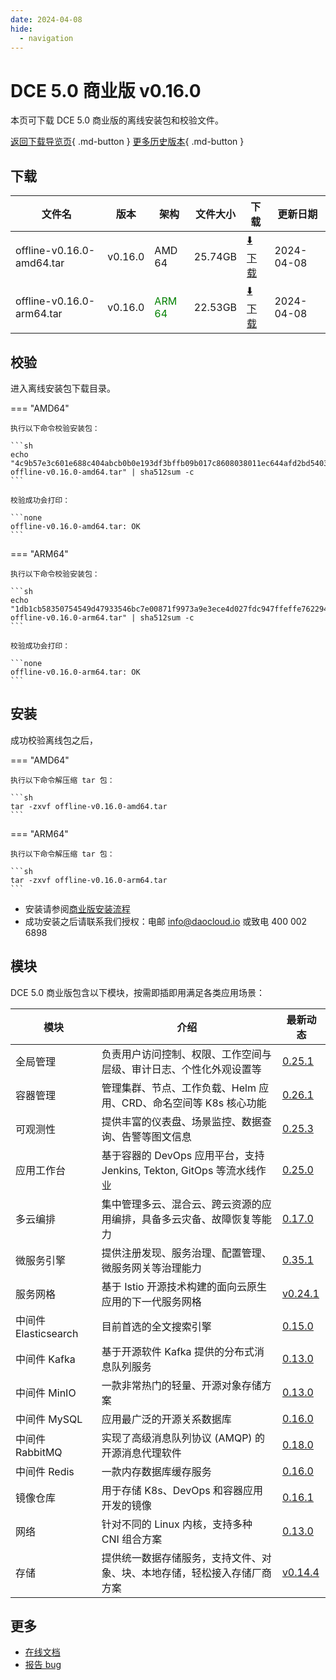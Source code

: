 ```yaml
---
date: 2024-04-08
hide:
  - navigation
---
```


# DCE 5.0 商业版 v0.16.0

本页可下载 DCE 5.0 商业版的离线安装包和校验文件。

[返回下载导览页](../index.md#_2){ .md-button } [更多历史版本](./dce5-installer-history.md){ .md-button }

## 下载

| 文件名                      | 版本    | 架构 | 文件大小 | 下载                                           | 更新日期   |
| ----------------------------- | ------- | -------- | ---------------------------------------------- | ---------- | ----------------------------- |
| offline-v0.16.0-amd64.tar | v0.16.0 | AMD 64 | 25.74GB | [:arrow_down: 下载](https://qiniu-download-public.daocloud.io/DaoCloud_Enterprise/dce5/offline-v0.16.0-amd64.tar) | 2024-04-08 |
| offline-v0.16.0-arm64.tar | v0.16.0 | <font color="green">ARM 64</font> | 22.53GB | [:arrow_down: 下载](https://qiniu-download-public.daocloud.io/DaoCloud_Enterprise/dce5/offline-v0.16.0-arm64.tar) | 2024-04-08 |

## 校验

进入离线安装包下载目录。

=== "AMD64"

    执行以下命令校验安装包：

    ```sh
    echo "4c9b57e3c601e688c404abcb0b0e193df3bffb09b017c8608038011ec644afd2bd5403bc082949a15297c7e1e475ac36752e659fe4a4698ee56671dc3953442d  offline-v0.16.0-amd64.tar" | sha512sum -c
    ```

    校验成功会打印：

    ```none
    offline-v0.16.0-amd64.tar: OK
    ```

=== "ARM64"

    执行以下命令校验安装包：

    ```sh
    echo "1db1cb58350754549d47933546bc7e00871f9973a9e3ece4d027fdc947ffeffe762294eef11fbcb3cf87d5f63cab485b5a87d227b129f85e93d687280e3b20c3  offline-v0.16.0-arm64.tar" | sha512sum -c
    ```

    校验成功会打印：

    ```none
    offline-v0.16.0-arm64.tar: OK
    ```

## 安装

成功校验离线包之后，

=== "AMD64"

    执行以下命令解压缩 tar 包：

    ```sh
    tar -zxvf offline-v0.16.0-amd64.tar
    ```

=== "ARM64"

    执行以下命令解压缩 tar 包：

    ```sh
    tar -zxvf offline-v0.16.0-arm64.tar
    ```

- 安装请参阅[商业版安装流程](../../install/commercial/start-install.md)
- 成功安装之后请联系我们授权：电邮 info@daocloud.io 或致电 400 002 6898

## 模块

DCE 5.0 商业版包含以下模块，按需即插即用满足各类应用场景：

| 模块                 | 介绍                                                                     | 最新动态                                                      |
| -------------------- | ------------------------------------------------------------------------ | ------------------------------------------------------------- |
| 全局管理             | 负责用户访问控制、权限、工作空间与层级、审计日志、个性化外观设置等             | [0.25.1](../../ghippo/intro/release-notes.md#0251)    |
| 容器管理             | 管理集群、节点、工作负载、Helm 应用、CRD、命名空间等 K8s 核心功能        | [0.26.1](../../kpanda/intro/release-notes.md#0261)    |
| 可观测性             | 提供丰富的仪表盘、场景监控、数据查询、告警等图文信息                     | [0.25.3](../../insight/intro/releasenote.md#0253)     |
| 应用工作台           | 基于容器的 DevOps 应用平台，支持 Jenkins, Tekton, GitOps 等流水线作业    | [0.25.0](../../amamba/intro/release-notes.md#0250)      |
| 多云编排             | 集中管理多云、混合云、跨云资源的应用编排，具备多云灾备、故障恢复等能力   | [0.17.0](../../kairship/intro/release-notes.md#0170)         |
| 微服务引擎           | 提供注册发现、服务治理、配置管理、微服务网关等治理能力                   | [0.35.1](../../skoala/intro/release-notes.md#0351)             |
| 服务网格             | 基于 Istio 开源技术构建的面向云原生应用的下一代服务网格                  | [v0.24.1](../../mspider/intro/release-notes.md#v0241)          |
| 中间件 Elasticsearch | 目前首选的全文搜索引擎                                                   | [0.15.0](../../middleware/elasticsearch/release-notes.md#0150) |
| 中间件 Kafka         | 基于开源软件 Kafka 提供的分布式消息队列服务                              | [0.13.0](../../middleware/kafka/release-notes.md#0130)          |
| 中间件 MinIO         | 一款非常热门的轻量、开源对象存储方案                                     | [0.13.0](../../middleware/minio/release-notes.md#0130)          |
| 中间件 MySQL         | 应用最广泛的开源关系数据库                                               | [0.16.0](../../middleware/mysql/release-notes.md#0160)           |
| 中间件 RabbitMQ      | 实现了高级消息队列协议 (AMQP) 的开源消息代理软件                         | [0.18.0](../../middleware/rabbitmq/release-notes.md#0180)        |
| 中间件 Redis         | 一款内存数据库缓存服务                                                   | [0.16.0](../../middleware/redis/release-notes.md#0160)           |
| 镜像仓库             | 用于存储 K8s、DevOps 和容器应用开发的镜像                                | [0.16.1](../../dce/dce-rn/20230630.md)                            |
| 网络                 | 针对不同的 Linux 内核，支持多种 CNI 组合方案                             | [0.13.0](../../dce/dce-rn/20230630.md)                            |
| 存储                 | 提供统一数据存储服务，支持文件、对象、块、本地存储，轻松接入存储厂商方案 | [v0.14.4](../../dce/dce-rn/20230630.md)                            |

## 更多

- [在线文档](../../dce/index.md)
- [报告 bug](https://github.com/DaoCloud/DaoCloud-docs/issues)
